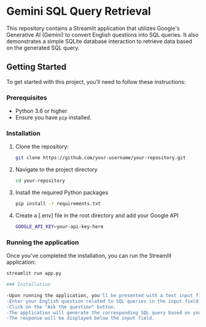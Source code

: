 # Gemini SQL Query Retrieval

This repository contains a Streamlit application that utilizes Google's Generative AI (Gemini) to convert English questions into SQL queries. It also demonstrates a simple SQLite database interaction to retrieve data based on the generated SQL query.

## Getting Started

To get started with this project, you'll need to follow these instructions:

### Prerequisites

- Python 3.6 or higher
- Ensure you have `pip` installed.

### Installation

1. Clone the repository:

   ```bash
   git clone https://github.com/your-username/your-repository.git

2. Navigate to the project directory

    ```bash
   cd your-repository

4. Install the required Python packages

   ```bash
   pip install -r requirements.txt

6. Create a [.env] file in the root directory and add your Google API

   ```bash
   GOOGLE_API_KEY=your-api-key-here

### Running the application

Once you've completed the installation, you can run the Streamlit application:

   ```bash
   streamlit run app.py

### Installation

   -Upon running the application, you'll be presented with a text input field labeled "Input".
   -Enter your English question related to SQL queries in the input field.
   -Click on the "Ask the question" button.
   -The application will generate the corresponding SQL query based on your question and retrieve data from the SQLite database accordingly.
   -The response will be displayed below the input field.



